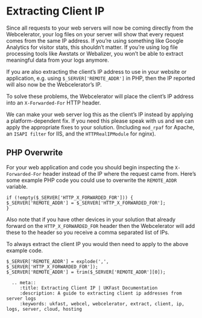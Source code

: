 # Extracting Client IP

Since all requests to your web servers will now be coming directly from the Webcelerator, your log files on your server will show that every request comes from the same IP address. If you’re using something like Google Analytics for visitor stats, this shouldn’t matter. If you’re using log file processing tools like Awstats or Webalizer, you won’t be able to extract meaningful data from your logs anymore.

If you are also extracting the client’s IP address to use in your website or application, e.g. using `$_SERVER['REMOTE_ADDR']` in PHP, then the IP reported will also now be the Webcelerator’s IP.

To solve these problems, the Webcelerator will place the client’s IP address into an `X-Forwarded-For` HTTP header.

We can make your web server log this as the client’s IP instead by applying a platform-dependent fix. If you need this please speak with us and we can apply the appropriate fixes to your solution. (Including `mod_rpaf` for Apache, an `ISAPI filter` for IIS, and the `HTTPRealIPModule` for nginx).

## PHP Overwrite

For your web application and code you should begin inspecting the `X-Forwarded-For` header instead of the IP where the request came from. Here’s some example PHP code you could use to overwrite the `REMOTE_ADDR` variable.

```
if (!empty($_SERVER['HTTP_X_FORWARDED_FOR'])) {
$_SERVER['REMOTE_ADDR'] = $_SERVER['HTTP_X_FORWARDED_FOR'];
}
```

Also note that if you have other devices in your solution that already forward on the `HTTP_X_FORWARDED_FOR` header then the Webcelerator will add these to the header so you receive a comma separated list of IPs.

To always extract the client IP you would then need to apply to the above example code.

```
$_SERVER['REMOTE_ADDR'] = explode(',', $_SERVER['HTTP_X_FORWARDED_FOR']);
$_SERVER['REMOTE_ADDR'] = trim($_SERVER['REMOTE_ADDR'][0]);
```

```eval_rst
  .. meta::
     :title: Extracting Client IP | UKFast Documentation
     :description: A guide to extracting client ip addresses from server logs
     :keywords: ukfast, webcel, webcelerator, extract, client, ip, logs, server, cloud, hosting

